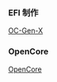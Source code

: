 ### EFI 制作
[OC-Gen-X](https://github.com/Pavo-IM/OC-Gen-X)
### OpenCore
[OpenCore](https://github.com/acidanthera/OpenCorePkg)


